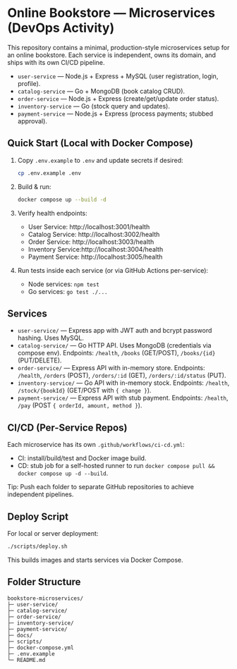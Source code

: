 # Online Bookstore — Microservices (DevOps Activity)

This repository contains a minimal, production-style microservices setup for an online bookstore. Each service is independent, owns its domain, and ships with its own CI/CD pipeline.

- `user-service` — Node.js + Express + MySQL (user registration, login, profile).
- `catalog-service` — Go + MongoDB (book catalog CRUD).
- `order-service` — Node.js + Express (create/get/update order status).
- `inventory-service` — Go (stock query and updates).
- `payment-service` — Node.js + Express (process payments; stubbed approval).

## Quick Start (Local with Docker Compose)

1. Copy `.env.example` to `.env` and update secrets if desired:
   ```bash
   cp .env.example .env
   ```

2. Build & run:
   ```bash
   docker compose up --build -d
   ```

3. Verify health endpoints:
   - User Service:     http://localhost:3001/health
   - Catalog Service:  http://localhost:3002/health
   - Order Service:    http://localhost:3003/health
   - Inventory Service:http://localhost:3004/health
   - Payment Service:  http://localhost:3005/health

4. Run tests inside each service (or via GitHub Actions per-service):
   - Node services: `npm test`
   - Go services: `go test ./...`

## Services

- `user-service/` — Express app with JWT auth and bcrypt password hashing. Uses MySQL.
- `catalog-service/` — Go HTTP API. Uses MongoDB (credentials via compose env). Endpoints: `/health`, `/books` (GET/POST), `/books/{id}` (PUT/DELETE).
- `order-service/` — Express API with in-memory store. Endpoints: `/health`, `/orders` (POST), `/orders/:id` (GET), `/orders/:id/status` (PUT).
- `inventory-service/` — Go API with in-memory stock. Endpoints: `/health`, `/stock/{bookId}` (GET/POST with `{ change }`).
- `payment-service/` — Express API with stub payment. Endpoints: `/health`, `/pay` (POST `{ orderId, amount, method }`).

## CI/CD (Per-Service Repos)

Each microservice has its own `.github/workflows/ci-cd.yml`:
- CI: install/build/test and Docker image build.
- CD: stub job for a self-hosted runner to run `docker compose pull && docker compose up -d --build`.

Tip: Push each folder to separate GitHub repositories to achieve independent pipelines.

## Deploy Script

For local or server deployment:
```bash
./scripts/deploy.sh
```
This builds images and starts services via Docker Compose.

## Folder Structure

```
bookstore-microservices/
├─ user-service/
├─ catalog-service/
├─ order-service/
├─ inventory-service/
├─ payment-service/
├─ docs/
├─ scripts/
├─ docker-compose.yml
├─ .env.example
└─ README.md
```

